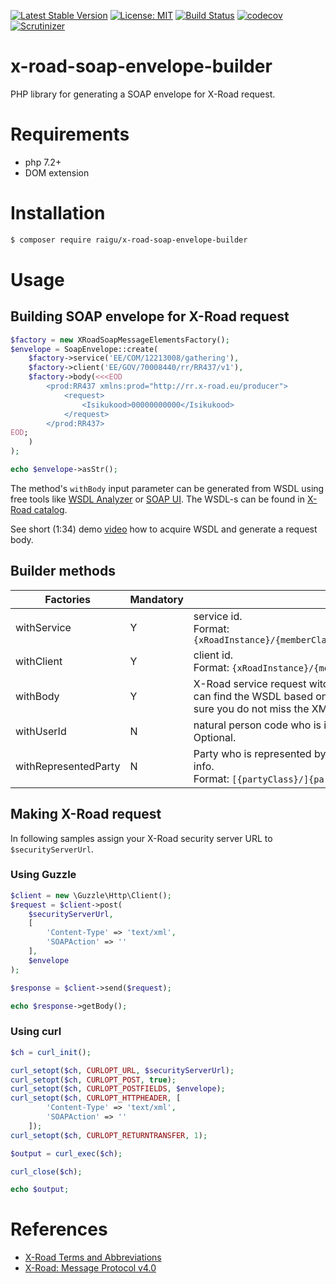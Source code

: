 [![Latest Stable Version](https://poser.pugx.org/raigu/x-road-soap-envelope-builder/v/stable)](https://packagist.org/packages/raigu/x-road-soap-envelope-builder)
[![License: MIT](https://img.shields.io/badge/License-MIT-blue.svg)](LICENSE)
[![Build Status](https://travis-ci.com/raigu/x-road-soap-envelope-builder.svg?branch=master)](https://travis-ci.com/raigu/x-road-soap-envelope-builder)
[![codecov](https://codecov.io/gh/raigu/x-road-soap-envelope-builder/branch/master/graph/badge.svg)](https://codecov.io/gh/raigu/x-road-soap-envelope-builder)
[![Scrutinizer](https://scrutinizer-ci.com/g/raigu/x-road-soap-envelope-builder/badges/quality-score.png?b=master)](https://scrutinizer-ci.com/g/raigu/x-road-soap-envelope-builder/)

# x-road-soap-envelope-builder

PHP library for generating a SOAP envelope for X-Road request.

# Requirements

* php 7.2+
* DOM extension

# Installation

```bash
$ composer require raigu/x-road-soap-envelope-builder
``` 

# Usage

## Building SOAP envelope for X-Road request

```php
$factory = new XRoadSoapMessageElementsFactory();
$envelope = SoapEnvelope::create(
    $factory->service('EE/COM/12213008/gathering'),
    $factory->client('EE/GOV/70008440/rr/RR437/v1'),
    $factory->body(<<<EOD
        <prod:RR437 xmlns:prod="http://rr.x-road.eu/producer">
            <request>
                <Isikukood>00000000000</Isikukood>
            </request>
        </prod:RR437>
EOD;
    )
);

echo $envelope->asStr();
```

The method's `withBody` input parameter can be generated from
WSDL using free tools like [WSDL Analyzer](http://www.wsdl-analyzer.com/) or [SOAP UI](https://www.soapui.org/). 
The WSDL-s can be found in [X-Road catalog](https://x-tee.ee/catalogue/EE). 

See short (1:34) demo [video](https://youtu.be/ziQIwlTtPLA) how to acquire WSDL and generate a request body.

## Builder methods
| Factories   | Mandatory | Description                                                                                                                                                                                                                                                                           |
|-------------|-----------|---------------------------------------------------------------------------------------------------------------------------------------------------------------------------------------------------------------------------------------------------------------------------------------|
| withService | Y         | service id. <br/>Format: `{xRoadInstance}/{memberClass}/{memberCode}/(subsystemCode}/{serviceCode}/{serviceVersion}`                                                                                                                                                                   |
| withClient  | Y         | client id. <br/>Format: `{xRoadInstance}/{memberClass}/{memberCode}/(subsystemCode}`                                                                                                                                                                                                   |
| withBody    | Y         | X-Road service request witch is but into the X-Road message body. See short [video](https://youtu.be/ziQIwlTtPLA) how you can find the WSDL based on service id and generate body from WSDL. If you use SoapUI make sure you do not miss the XML proper namespace definition. |
| withUserId  | N         | natural person code who is initiating the request. Format: `{isoCountryCode2Alfa}/{personCode}`. Optional.                                                                                                                                                                            |
| withRepresentedParty | N | Party who is represented by client. See [X-Road Third Party Representation Extension](https://x-tee.ee/docs/live/xroad/pr-third_party_representation_extension.html) for more info.<br/>Format: `[{partyClass}/]{partyCode}`. Optional. |

## Making X-Road request

In following samples assign your X-Road security server URL to `$securityServerUrl`.

### Using Guzzle

```php
$client = new \Guzzle\Http\Client();
$request = $client->post(
    $securityServerUrl,
    [ 
        'Content-Type' => 'text/xml',
        'SOAPAction' => ''
    ],
    $envelope
);

$response = $client->send($request);

echo $response->getBody();
```

### Using curl

```php
$ch = curl_init();

curl_setopt($ch, CURLOPT_URL, $securityServerUrl);
curl_setopt($ch, CURLOPT_POST, true);
curl_setopt($ch, CURLOPT_POSTFIELDS, $envelope);
curl_setopt($ch, CURLOPT_HTTPHEADER, [
        'Content-Type' => 'text/xml',
        'SOAPAction' => ''
    ]);
curl_setopt($ch, CURLOPT_RETURNTRANSFER, 1);

$output = curl_exec($ch);

curl_close($ch);

echo $output;
```
 
# References

* [X-Road Terms and Abbreviations](https://www.x-tee.ee/docs/live/xroad/terms_x-road_docs.html)
* [X-Road: Message Protocol v4.0](https://www.x-tee.ee/docs/live/xroad/pr-mess_x-road_message_protocol.html#e1-request)